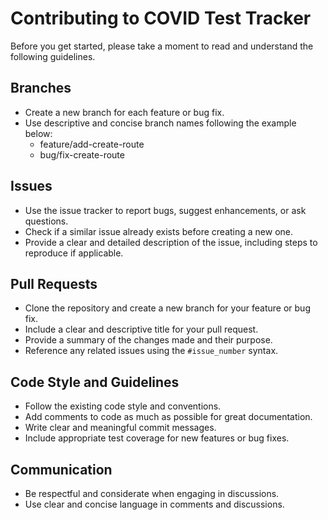 # Contributing to COVID Test Tracker

Before you get started, please take a moment to read and understand the following guidelines.

## Branches

- Create a new branch for each feature or bug fix.
- Use descriptive and concise branch names following the example below:
  - feature/add-create-route
  - bug/fix-create-route

## Issues

- Use the issue tracker to report bugs, suggest enhancements, or ask questions.
- Check if a similar issue already exists before creating a new one.
- Provide a clear and detailed description of the issue, including steps to reproduce if applicable.

## Pull Requests

- Clone the repository and create a new branch for your feature or bug fix.
- Include a clear and descriptive title for your pull request.
- Provide a summary of the changes made and their purpose.
- Reference any related issues using the `#issue_number` syntax.

## Code Style and Guidelines

- Follow the existing code style and conventions.
- Add comments to code as much as possible for great documentation.
- Write clear and meaningful commit messages.
- Include appropriate test coverage for new features or bug fixes.

## Communication

- Be respectful and considerate when engaging in discussions.
- Use clear and concise language in comments and discussions.
